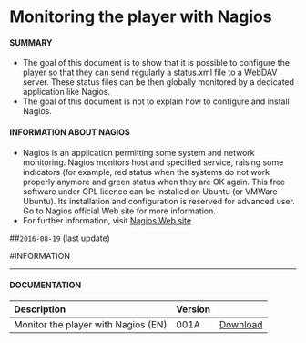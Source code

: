 # Monitoring the player with Nagios

#### **SUMMARY**
- The goal of this document is to show that it is possible to configure the player so that they can send regularly a status.xml file to a WebDAV server. These status files can be then globally monitored by a dedicated application like Nagios.
- The goal of this document is not to explain how to configure and install Nagios.
#### **INFORMATION ABOUT NAGIOS**
- Nagios is an application permitting some system and network monitoring. Nagios monitors host and specified service, raising some indicators (for example, red status when the systems do not work properly anymore and green status when they are OK again. This free software under GPL licence can be installed on Ubuntu (or VMWare Ubuntu). Its installation and configuration is reserved for advanced user. Go to Nagios official Web site for more information.
- For further information, visit [Nagios Web site](https://www.nagios.org/)

##`2016-08-19` (last update)

#INFORMATION
***********************************************************************
#### **DOCUMENTATION**
| Description                                                                      | Version |                 |
| :------------------------------------------------------------------------------- | :-------| :-------------- |
| Monitor the player with Nagios (EN)                       | 001A       | [Download](https://github.com/Qeedji/archives/blob/master/downloads/application-notes/Monitor-the-players-with-Nagios-001A_fr.pdf) |







